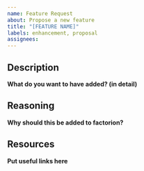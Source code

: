 ```yaml
---
name: Feature Request
about: Propose a new feature
title: "[FEATURE NAME]"
labels: enhancement, proposal
assignees:
---
```

## Description
**What do you want to have added? (in detail)**
## Reasoning
**Why should this be added to factorion?**
## Resources
**Put useful links here**
